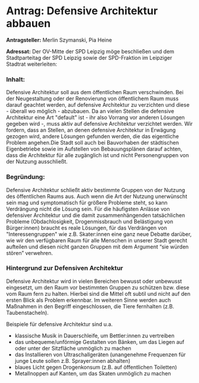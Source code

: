 # Antrag: Defensive Architektur abbauen #

**Antragsteller:** Merlin Szymanski, Pia Heine

**Adressat:** Der OV-Mitte der SPD Leipzig möge beschließen und dem Stadtparteitag der SPD Leipzig sowie der SPD-Fraktion im Leipziger Stadtrat weiterleiten:

### Inhalt: ###
Defensive Architektur soll aus dem öffentlichen Raum verschwinden. Bei der Neugestaltung oder der Renovierung von öffentlichem Raum muss darauf geachtet werden, auf defensive Architektur zu verzichten und diese - überall wo möglich - abzubauen. Da an vielen Stellen die defensive Architektur eine Art "default" ist - ihr also Vorrang vor anderen Lösungen gegeben wird -, muss aktiv auf defensive Architektur verzichtet werden. Wir fordern, dass an Stellen, an denen defensive Architektur in Erwägung gezogen wird, andere Lösungen gefunden werden, die das eigentliche Problem angehen.Die Stadt soll auch bei Bauvorhaben der städtischen Eigenbetriebe sowie im Aufstellen von Bebauungsplänen darauf achten, dass die Architektur für alle zugänglich ist und nicht Personengruppen von der Nutzung ausschließt.
 
### Begründung: ###
Defensive Architektur schließt aktiv bestimmte Gruppen von der Nutzung des öffentlichen Raums aus. Auch wenn die Art der Nutzung unerwünscht sein mag und symptomatisch für größere Probleme steht, so kann Verdrängung nicht die Lösung sein. Für die häufigsten Anlässe von defensiver Architektur und die damit zusammenhängenden tatsächlichen Probleme (Obdachlosigkeit, Drogenmissbrauch und Belästigung von Bürger:innen) braucht es reale Lösungen, für das Verdrängen von "Interessengruppen" wie z.B. Skater:innen eine ganz neue Debatte darüber, wie wir den verfügbaren Raum für alle Menschen in unserer Stadt gerecht aufteilen und diesen nicht ganzen Gruppen mit dem Argument “sie würden stören” verwehren.

### Hintergrund zur Defensiven Architektur ###
Defensive Architektur wird in vielen Bereichen bewusst oder unbewusst eingesetzt, um den Raum vor bestimmten Gruppen zu schützen bzw. diese vom Raum fern zu halten. Hierbei sind die Mittel oft subtil und nicht auf den ersten Blick als Problem erkennbar. Im weiteren Sinne werden auch Maßnahmen in den Begriff eingeschlossen, die Tiere fernhalten (z.B. Taubenstacheln).

Beispiele für defensive Architektur sind u.a.
 - klassische Musik in Dauerschleife, um Bettler:innen zu vertreiben
 - das unbequeme/unförmige Gestalten von Bänken, um das Liegen auf oder unter der Sitzfläche unmöglich zu machen
 - das Installieren von Ultraschallgeräten (unangenehme Frequenzen für junge Leute sollen z.B. Sprayer:innen abhalten)
 - blaues Licht gegen Drogenkonsum (z.B. auf öffentlichen Toiletten)
 - Metallnoppen auf Kanten, um das Skaten unmöglich zu machen


